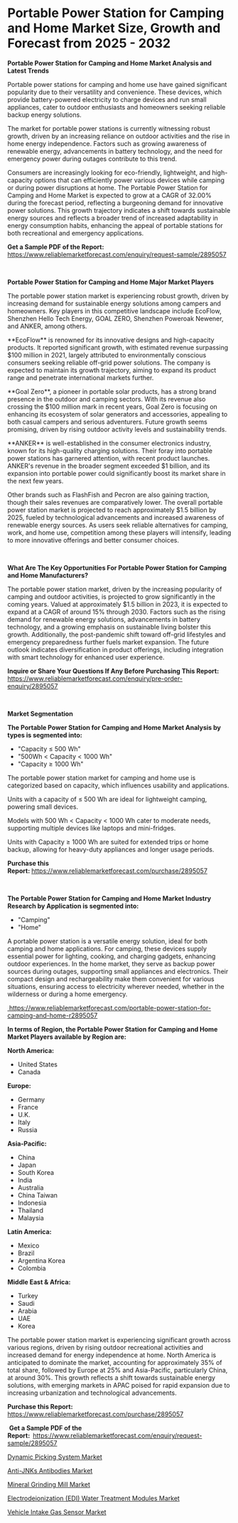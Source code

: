 <p><h1>Portable Power Station for Camping and Home Market Size, Growth and Forecast from 2025 - 2032</h1></p><p><strong>Portable Power Station for Camping and Home Market Analysis and Latest Trends</strong></p>
<p><p>Portable power stations for camping and home use have gained significant popularity due to their versatility and convenience. These devices, which provide battery-powered electricity to charge devices and run small appliances, cater to outdoor enthusiasts and homeowners seeking reliable backup energy solutions. </p><p>The market for portable power stations is currently witnessing robust growth, driven by an increasing reliance on outdoor activities and the rise in home energy independence. Factors such as growing awareness of renewable energy, advancements in battery technology, and the need for emergency power during outages contribute to this trend. </p><p>Consumers are increasingly looking for eco-friendly, lightweight, and high-capacity options that can efficiently power various devices while camping or during power disruptions at home. The Portable Power Station for Camping and Home Market is expected to grow at a CAGR of 32.00% during the forecast period, reflecting a burgeoning demand for innovative power solutions. This growth trajectory indicates a shift towards sustainable energy sources and reflects a broader trend of increased adaptability in energy consumption habits, enhancing the appeal of portable stations for both recreational and emergency applications.</p></p>
<p><strong>Get a Sample PDF of the Report:&nbsp;</strong> <a href="https://www.reliablemarketforecast.com/enquiry/request-sample/2895057?utm_campaign=2011&utm_medium=2&utm_source=Github&utm_content=ia&utm_term=15032025&utm_id=portable-power-station-for-camping-and-home">https://www.reliablemarketforecast.com/enquiry/request-sample/2895057</a></p>
<p>&nbsp;</p>
<p><strong>Portable Power Station for Camping and Home Major Market Players</strong></p>
<p><p>The portable power station market is experiencing robust growth, driven by increasing demand for sustainable energy solutions among campers and homeowners. Key players in this competitive landscape include EcoFlow, Shenzhen Hello Tech Energy, GOAL ZERO, Shenzhen Poweroak Newener, and ANKER, among others.</p><p>**EcoFlow** is renowned for its innovative designs and high-capacity products. It reported significant growth, with estimated revenue surpassing $100 million in 2021, largely attributed to environmentally conscious consumers seeking reliable off-grid power solutions. The company is expected to maintain its growth trajectory, aiming to expand its product range and penetrate international markets further.</p><p>**Goal Zero**, a pioneer in portable solar products, has a strong brand presence in the outdoor and camping sectors. With its revenue also crossing the $100 million mark in recent years, Goal Zero is focusing on enhancing its ecosystem of solar generators and accessories, appealing to both casual campers and serious adventurers. Future growth seems promising, driven by rising outdoor activity levels and sustainability trends.</p><p>**ANKER** is well-established in the consumer electronics industry, known for its high-quality charging solutions. Their foray into portable power stations has garnered attention, with recent product launches. ANKER's revenue in the broader segment exceeded $1 billion, and its expansion into portable power could significantly boost its market share in the next few years.</p><p>Other brands such as FlashFish and Pecron are also gaining traction, though their sales revenues are comparatively lower. The overall portable power station market is projected to reach approximately $1.5 billion by 2025, fueled by technological advancements and increased awareness of renewable energy sources. As users seek reliable alternatives for camping, work, and home use, competition among these players will intensify, leading to more innovative offerings and better consumer choices.</p></p>
<p>&nbsp;</p>
<p><strong>What Are The Key Opportunities For Portable Power Station for Camping and Home Manufacturers?</strong></p>
<p><p>The portable power station market, driven by the increasing popularity of camping and outdoor activities, is projected to grow significantly in the coming years. Valued at approximately $1.5 billion in 2023, it is expected to expand at a CAGR of around 15% through 2030. Factors such as the rising demand for renewable energy solutions, advancements in battery technology, and a growing emphasis on sustainable living bolster this growth. Additionally, the post-pandemic shift toward off-grid lifestyles and emergency preparedness further fuels market expansion. The future outlook indicates diversification in product offerings, including integration with smart technology for enhanced user experience.</p></p>
<p><strong>Inquire or Share Your Questions If Any Before Purchasing This Report:</strong> <a href="https://www.reliablemarketforecast.com/enquiry/pre-order-enquiry/2895057?utm_campaign=2011&utm_medium=2&utm_source=Github&utm_content=ia&utm_term=15032025&utm_id=portable-power-station-for-camping-and-home">https://www.reliablemarketforecast.com/enquiry/pre-order-enquiry/2895057</a></p>
<p>&nbsp;</p>
<p><strong>Market Segmentation</strong></p>
<p><strong>The Portable Power Station for Camping and Home Market Analysis by types is segmented into:</strong></p>
<p><ul><li>"Capacity ≤ 500 Wh"</li><li>"500Wh < Capacity < 1000 Wh"</li><li>"Capacity ≥ 1000 Wh"</li></ul></p>
<p><p>The portable power station market for camping and home use is categorized based on capacity, which influences usability and applications. </p><p>Units with a capacity of ≤ 500 Wh are ideal for lightweight camping, powering small devices. </p><p>Models with 500 Wh < Capacity < 1000 Wh cater to moderate needs, supporting multiple devices like laptops and mini-fridges.</p><p>Units with Capacity ≥ 1000 Wh are suited for extended trips or home backup, allowing for heavy-duty appliances and longer usage periods.</p></p>
<p><strong>Purchase this Report:&nbsp;</strong><a href="https://www.reliablemarketforecast.com/purchase/2895057?utm_campaign=2011&utm_medium=2&utm_source=Github&utm_content=ia&utm_term=15032025&utm_id=portable-power-station-for-camping-and-home">https://www.reliablemarketforecast.com/purchase/2895057</a></p>
<p>&nbsp;</p>
<p><strong>The Portable Power Station for Camping and Home Market Industry Research by Application is segmented into:</strong></p>
<p><ul><li>"Camping"</li><li>"Home"</li></ul></p>
<p><p>A portable power station is a versatile energy solution, ideal for both camping and home applications. For camping, these devices supply essential power for lighting, cooking, and charging gadgets, enhancing outdoor experiences. In the home market, they serve as backup power sources during outages, supporting small appliances and electronics. Their compact design and rechargeability make them convenient for various situations, ensuring access to electricity wherever needed, whether in the wilderness or during a home emergency.</p></p>
<p><a href="https://www.reliablemarketforecast.com/portable-power-station-for-camping-and-home-r2895057?utm_campaign=2011&utm_medium=2&utm_source=Github&utm_content=ia&utm_term=15032025&utm_id=portable-power-station-for-camping-and-home">&nbsp;https://www.reliablemarketforecast.com/portable-power-station-for-camping-and-home-r2895057</a></p>
<p><strong>In terms of Region, the Portable Power Station for Camping and Home Market Players available by Region are:</strong></p>
<p>
    <p> <strong> North America: </strong>
        <ul>
            <li>United States</li>
            <li>Canada</li>
        </ul>
        </p> 
    <p> <strong> Europe: </strong>
        <ul>
            <li>Germany</li>
            <li>France</li>
            <li>U.K.</li>
            <li>Italy</li>
            <li>Russia</li>
        </ul>
        </p> 
    <p> <strong> Asia-Pacific: </strong>
        <ul>
            <li>China</li>
            <li>Japan</li>
            <li>South Korea</li>
            <li>India</li>
            <li>Australia</li>
            <li>China Taiwan</li>
            <li>Indonesia</li>
            <li>Thailand</li>
            <li>Malaysia</li>
        </ul>
        </p> 
    <p> <strong> Latin America: </strong>
        <ul>
            <li>Mexico</li>
            <li>Brazil</li>
            <li>Argentina Korea</li>
            <li>Colombia</li>
        </ul>
        </p> 
    <p> <strong> Middle East & Africa: </strong>
        <ul>
            <li>Turkey</li>
            <li>Saudi</li>
            <li>Arabia</li>
            <li>UAE</li>
            <li>Korea</li>
        </ul>
    </p>
    </p>
<p><p>The portable power station market is experiencing significant growth across various regions, driven by rising outdoor recreational activities and increased demand for energy independence at home. North America is anticipated to dominate the market, accounting for approximately 35% of total share, followed by Europe at 25% and Asia-Pacific, particularly China, at around 30%. This growth reflects a shift towards sustainable energy solutions, with emerging markets in APAC poised for rapid expansion due to increasing urbanization and technological advancements.</p></p>
<p><strong>Purchase this Report: </strong><a href="https://www.reliablemarketforecast.com/purchase/2895057?utm_campaign=2011&utm_medium=2&utm_source=Github&utm_content=ia&utm_term=15032025&utm_id=portable-power-station-for-camping-and-home">https://www.reliablemarketforecast.com/purchase/2895057</a></p>
<p>&nbsp;<strong>Get a Sample PDF of the Report:&nbsp;&nbsp;</strong><a href="https://www.reliablemarketforecast.com/enquiry/request-sample/2895057?utm_campaign=2011&utm_medium=2&utm_source=Github&utm_content=ia&utm_term=15032025&utm_id=portable-power-station-for-camping-and-home">https://www.reliablemarketforecast.com/enquiry/request-sample/2895057</a></p>
<p><strong></strong></p>
<p><p><a href="https://github.com/moroesarta/Market-Research-Report-List-1/blob/main/dynamic-picking-system-market.md?utm_campaign=2011&utm_medium=2&utm_source=Github&utm_content=ia&utm_term=15032025&utm_id=portable-power-station-for-camping-and-home">Dynamic Picking System Market</a></p><p><a href="https://github.com/miehldobin1w/Market-Research-Report-List-1/blob/main/anti-jnks-antibodies-market.md?utm_campaign=2011&utm_medium=2&utm_source=Github&utm_content=ia&utm_term=15032025&utm_id=portable-power-station-for-camping-and-home">Anti-JNKs Antibodies Market</a></p><p><a href="https://github.com/seherlouize/Market-Research-Report-List-1/blob/main/mineral-grinding-mill-market.md?utm_campaign=2011&utm_medium=2&utm_source=Github&utm_content=ia&utm_term=15032025&utm_id=portable-power-station-for-camping-and-home">Mineral Grinding Mill Market</a></p><p><a href="https://github.com/sadaandilou/Market-Research-Report-List-1/blob/main/electrodeionization-edi-water-treatment-modules-market.md?utm_campaign=2011&utm_medium=2&utm_source=Github&utm_content=ia&utm_term=15032025&utm_id=portable-power-station-for-camping-and-home">Electrodeionization (EDI) Water Treatment Modules Market</a></p><p><a href="https://github.com/delcirodda4f/Market-Research-Report-List-1/blob/main/vehicle-intake-gas-sensor-market.md?utm_campaign=2011&utm_medium=2&utm_source=Github&utm_content=ia&utm_term=15032025&utm_id=portable-power-station-for-camping-and-home">Vehicle Intake Gas Sensor Market</a></p></p>